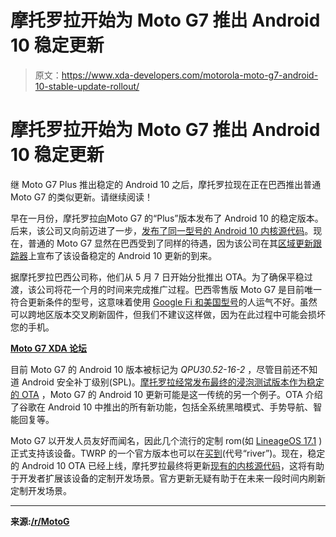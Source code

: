 # 摩托罗拉开始为 Moto G7 推出 Android 10 稳定更新

> 原文：<https://www.xda-developers.com/motorola-moto-g7-android-10-stable-update-rollout/>

# 摩托罗拉开始为 Moto G7 推出 Android 10 稳定更新

继 Moto G7 Plus 推出稳定的 Android 10 之后，摩托罗拉现在正在巴西推出普通 Moto G7 的类似更新。请继续阅读！

早在一月份，摩托罗拉[向](https://www.xda-developers.com/motorola-android-10-stable-update-moto-g7-plus/)Moto G7 的“Plus”版本发布了 Android 10 的稳定版本。后来，该公司又向前迈进了一步，[发布了同一型号的 Android 10 内核源代码](https://www.xda-developers.com/kernel-sources-available-motorola-one-zoom-moto-g7-plus/)。现在，普通的 Moto G7 显然在巴西受到了同样的待遇，因为该公司在其[区域更新跟踪器](https://motorola-global-portal-pt.custhelp.com/app/software-upgrade-news/g_id/1978/)上宣布了该设备稳定的 Android 10 更新的到来。

据摩托罗拉巴西公司称，他们从 5 月 7 日开始分批推出 OTA。为了确保平稳过渡，该公司将花一个月的时间来完成推广过程。巴西零售版 Moto G7 是目前唯一符合更新条件的型号，这意味着使用 [Google Fi 和美国型号](https://www.xda-developers.com/moto-g7-google-fi-us/)的人运气不好。虽然可以跨地区版本交叉刷新固件，但我们不建议这样做，因为在此过程中可能会损坏您的手机。

**[Moto G7 XDA 论坛](https://forum.xda-developers.com/moto-g7)**

目前 Moto G7 的 Android 10 版本被标记为 *QPU30.52-16-2* ，尽管目前还不知道 Android 安全补丁级别(SPL)。[摩托罗拉经常发布最终的浸泡测试版本作为稳定的 OTA](https://www.xda-developers.com/motorola-one-android-10-final-update/) ，Moto G7 的 Android 10 更新可能是这一传统的另一个例子。OTA 介绍了谷歌在 Android 10 中推出的所有新功能，包括全系统黑暗模式、手势导航、智能回复等。

Moto G7 以开发人员友好而闻名，因此几个流行的定制 rom(如 [LineageOS 17.1](https://www.xda-developers.com/lineageos-17-1-android-10-officially-available/) )正式支持该设备。TWRP 的一个官方版本也可以在[买到](https://twrp.me/motorola/motorolamotog7.html)(代号“river”)。现在，稳定的 Android 10 OTA 已经上线，摩托罗拉最终将更新[现有的内核源代码](https://www.xda-developers.com/android-pie-kernel-source-code-motorola-one-power-moto-g7-redmi-7-y3-available/)，这将有助于开发者扩展该设备的定制开发场景。官方更新无疑有助于在未来一段时间内刷新定制开发场景。

* * *

**来源:[/r/MotoG](https://www.reddit.com/r/MotoG/comments/gftrme/news_regarding_moto_g7_android_10_update/)**
